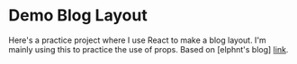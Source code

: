 # Demo Blog Layout

Here's a practice project where I use React to make a blog layout. I'm mainly using this to practice the use of props.
Based on [elphnt's blog] [link].

[link]: https://elphnt.io/tutorials/
